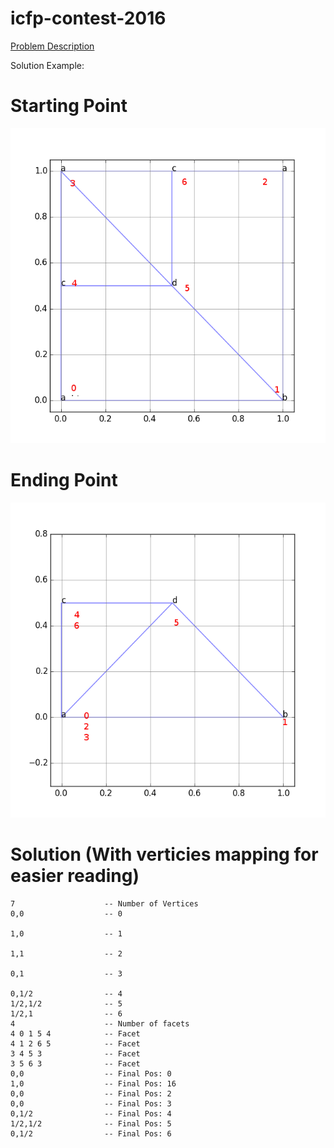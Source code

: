 # icfp-contest-2016


[Problem Description](http://icfpc2016.blogspot.com/2016/08/task-description.html)

Solution Example:
# Starting Point
![starting](/images/solution_src.png)
# Ending Point
![Ending](/images/solution_dest.png)

# Solution (With verticies mapping for easier reading)
```
7                    -- Number of Vertices
0,0                  -- 0

1,0                  -- 1

1,1                  -- 2

0,1                  -- 3

0,1/2                -- 4
1/2,1/2              -- 5
1/2,1                -- 6
4                    -- Number of facets
4 0 1 5 4            -- Facet
4 1 2 6 5            -- Facet
3 4 5 3              -- Facet
3 5 6 3              -- Facet
0,0                  -- Final Pos: 0
1,0                  -- Final Pos: 16
0,0                  -- Final Pos: 2
0,0                  -- Final Pos: 3
0,1/2                -- Final Pos: 4
1/2,1/2              -- Final Pos: 5
0,1/2                -- Final Pos: 6
```
